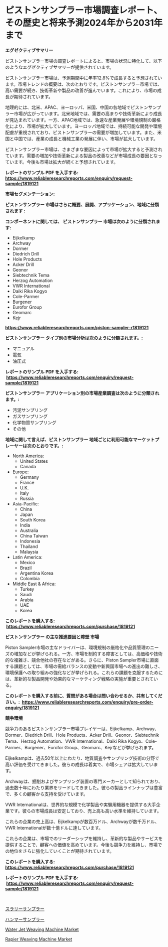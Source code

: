 <p><h1>ピストンサンプラー市場調査レポート、その歴史と将来予測2024年から2031年まで</h1></p><p><strong>エグゼクティブサマリー</strong></p>
<p><p>ピストンサンプラー市場の調査レポートによると、市場の状況に特化して、以下のようなエグゼクティブサマリーが提供されています。</p><p>ピストンサンプラー市場は、予測期間中に年率12.8%で成長すると予想されています。市場トレンドの概要は、次のとおりです。ピストンサンプラー市場では、高い需要が続き、技術革新や製品の改善が進んでいます。これにより、市場の成長が期待されています。</p><p>地理的には、北米、APAC、ヨーロッパ、米国、中国の各地域でピストンサンプラー市場が広がっています。北米地域では、需要の高まりや技術革新により成長が見込まれています。一方、APAC地域では、急速な産業発展や環境規制の厳格化により、市場が拡大しています。ヨーロッパ地域では、持続可能な開発や環境配慮が重視されており、ピストンサンプラーの需要が増加しています。また、米国と中国では、産業の成長と機械工業の発展に伴い、市場が拡大しています。</p><p>ピストンサンプラー市場は、さまざまな要因によって市場が拡大すると予測されています。需要の増加や技術革新による製品の改善などが市場成長の要因となっています。今後も市場は拡大が続くと予想されています。</p></p>
<p><strong>レポートのサンプル PDF を入手する: <a href="https://www.reliableresearchreports.com/enquiry/request-sample/1819121">https://www.reliableresearchreports.com/enquiry/request-sample/1819121</a></strong></p>
<p><strong>市場セグメンテーション:</strong></p>
<p><strong> ピストンサンプラー 市場はさらに概要、展開、アプリケーション、地域に分類されます :</strong></p>
<p><strong>コンポーネントに関しては、 ピストンサンプラー 市場は次のように分類されます: &nbsp;</strong></p>
<p><ul><li>Eijkelkamp</li><li>Archway</li><li>Dormer</li><li>Diedrich Drill</li><li>Hole Products</li><li>Acker Drill</li><li>Geonor</li><li>Siebtechnik Tema</li><li>Herzog Automation</li><li>VWR International</li><li>Daiki Rika Kogyo</li><li>Cole-Parmer</li><li>Burgener</li><li>Eurofor Group</li><li>Geomarc</li><li>Kejr</li></ul></p>
<p><strong><a href="https://www.reliableresearchreports.com/piston-sampler-r1819121">https://www.reliableresearchreports.com/piston-sampler-r1819121</a></strong></p>
<p><strong> ピストンサンプラー タイプ別の市場分析は次のように分類されます。:</strong></p>
<p><ul><li>マニュアル</li><li>電気</li><li>油圧式</li></ul></p>
<p><strong>レポートのサンプル PDF を入手する: &nbsp;<a href="https://www.reliableresearchreports.com/enquiry/request-sample/1819121">https://www.reliableresearchreports.com/enquiry/request-sample/1819121</a></strong></p>
<p><strong> ピストンサンプラー アプリケーション別の市場産業調査は次のように分類されます。:</strong></p>
<p><ul><li>汚泥サンプリング</li><li>ガスサンプリング</li><li>化学物質サンプリング</li><li>その他</li></ul></p>
<p><strong>地域に関して言えば、ピストンサンプラー 地域ごとに利用可能なマーケットプレーヤーは次のとおりです。:</strong></p>
<p><ul>
    <li>
        North America:
        <ul>
            <li>United States</li>
            <li>Canada</li>
        </ul>
    </li>
    <li>
        Europe:
        <ul>
            <li>Germany</li>
            <li>France</li>
            <li>U.K.</li>
            <li>Italy</li>
            <li>Russia</li>
        </ul>
    </li>
    <li>
        Asia-Pacific:
        <ul>
            <li>China</li>
            <li>Japan</li>
            <li>South Korea</li>
            <li>India</li>
            <li>Australia</li>
            <li>China Taiwan</li>
            <li>Indonesia</li>
            <li>Thailand</li>
            <li>Malaysia</li>
        </ul>
    </li>
    <li>
        Latin America:
        <ul>
            <li>Mexico</li>
            <li>Brazil</li>
            <li>Argentina Korea</li>
            <li>Colombia</li>
        </ul>
    </li>
    <li>
        Middle East & Africa:
        <ul>
            <li>Turkey</li>
            <li>Saudi</li>
            <li>Arabia</li>
            <li>UAE</li>
            <li>Korea</li>
        </ul>
    </li>
    </ul></p>
<p><strong>このレポートを購入する: &nbsp;<a href="https://www.reliableresearchreports.com/purchase/1819121">https://www.reliableresearchreports.com/purchase/1819121</a></strong></p>
<p><strong>ピストンサンプラー の主な推進要因と障壁 市場</strong></p>
<p><p>Piston Sampler市場の主なドライバーは、環境規制の厳格化や品質管理のニーズの増加などが挙げられる。一方、市場を制約する障害としては、高価格や技術的な複雑さ、競合他社の存在などがある。さらに、Piston Sampler市場に直面する課題としては、市場の需給バランスの変動や新興国市場への進出の難しさ、環境保護への取り組みの強化などが挙げられる。これらの課題を克服するためには、革新的な製品開発や効果的なマーケティング戦略の実施が重要とされている。</p></p>
<p><strong>このレポートを購入する前に、質問がある場合は問い合わせるか、共有してください。:&nbsp; <a href="https://www.reliableresearchreports.com/enquiry/pre-order-enquiry/1819121">https://www.reliableresearchreports.com/enquiry/pre-order-enquiry/1819121</a></strong></p>
<p><strong>競争環境</strong></p>
<p><p>競争力のあるピストンサンプラー市場プレイヤーは、Eijkelkamp、Archway、Dormer、Diedrich Drill、Hole Products、Acker Drill、Geonor、Siebtechnik Tema、Herzog Automation、VWR International、Daiki Rika Kogyo、Cole-Parmer、Burgener、Eurofor Group、Geomarc、Kejrなどが挙げられます。</p><p>Eijkelkampは、過去50年以上にわたり、地質調査やサンプリング技術の分野で高い評価を受けてきました。彼らの成長は着実で、市場シェアは拡大しています。</p><p>Archwayは、掘削およびサンプリング装置の専門メーカーとして知られており、過去数十年にわたり業界をリードしてきました。彼らの製品ラインナップは豊富で、多くの顧客から支持を受けています。</p><p>VWR Internationalは、世界的な規模で化学製品や実験用機器を提供する大手企業です。彼らの市場成長は安定しており、売上高も高い水準を維持しています。</p><p>これらの企業の売上高は、Eijkelkampが数百万ドル、Archwayが数千万ドル、VWR Internationalが数十億ドルに達しています。</p><p>これらの企業は、市場でのリーダーシップを維持し、革新的な製品やサービスを提供することで、顧客への価値を高めています。今後も競争力を維持し、市場での地位をさらに強化していくことが期待されています。</p></p>
<p><strong>このレポートを購入する: &nbsp; <a href="https://www.reliableresearchreports.com/purchase/1819121">https://www.reliableresearchreports.com/purchase/1819121</a></strong></p>
<p><strong>レポートのサンプル PDF を入手する: &nbsp;<a href="https://www.reliableresearchreports.com/enquiry/request-sample/1819121">https://www.reliableresearchreports.com/enquiry/request-sample/1819121</a></strong><strong></strong></p>
<p>&nbsp;</p>
<p><p><a href="https://github.com/RodHoppe07/Market-Research-Report-List-1/blob/main/511539829508.md">スラリーサンプラー</a></p><p><a href="https://github.com/laurenreichert/Market-Research-Report-List-1/blob/main/221095529507.md">ハンマーサンプラー</a></p><p><a href="https://github.com/zjyglelu/Market-Research-Report-List-2/blob/main/water-jet-weaving-machine-market.md">Water Jet Weaving Machine Market</a></p><p><a href="https://github.com/mbisetmhermsr/Market-Research-Report-List-2/blob/main/rapier-weaving-machine-market.md">Rapier Weaving Machine Market</a></p></p>